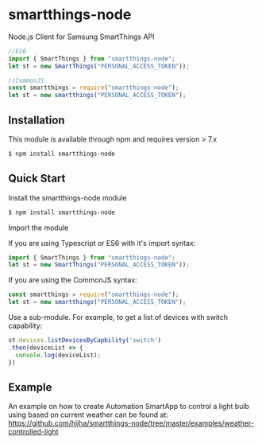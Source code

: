 # smartthings-node
Node.js Client for Samsung SmartThings API

```js
//ES6
import { SmartThings } from "smartthings-node";
let st = new SmartThings("PERSONAL_ACCESS_TOKEN"));

//CommonJS
const smartthings = require("smartthings-node");
let st = new smartthings("PERSONAL_ACCESS_TOKEN");
```

## Installation
This module is available through npm and requires version > 7.x

```bash
$ npm install smartthings-node
```

## Quick Start
Install the smartthings-node module
```bash
$ npm install smartthings-node
```

Import the module

If you are using Typescript or ES6 with it's import syntax:

```js
import { SmartThings } from "smartthings-node";
let st = new SmartThings("PERSONAL_ACCESS_TOKEN"));
```

If you are using the CommonJS syntax:
```js
const smartthings = require("smartthings-node");
let st = new smartthings("PERSONAL_ACCESS_TOKEN");
```

Use a sub-module. For example, to get a list of devices with switch capability:
```js
st.devices.listDevicesByCapbility('switch')
.then(deviceList => {
  console.log(deviceList);
})
```

## Example
An example on how to create Automation SmartApp to control a light bulb using based on current weather can be found at:
https://github.com/hijha/smartthings-node/tree/master/examples/weather-controlled-light